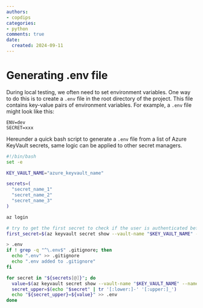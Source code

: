```yaml
---
authors:
- copdips
categories:
- python
comments: true
date:
  created: 2024-09-11
---
```


# Generating .env file

During local testing, we often need to set environment variables. One way to do this is to create a `.env` file in the root directory of the project.
This file contains key-value pairs of environment variables. For example, a `.env` file might look like this:

```plaintext
ENV=dev
SECRET=xxx
```

Hereunder a quick bash script to generate a `.env` file from a list of Azure KeyVault secrets, same logic can be applied to other secret managers.

```bash
#!/bin/bash
set -e

KEY_VAULT_NAME="azure_keyvault_name"

secrets=(
  "secret_name_1"
  "secret_name_2"
  "secret_name_3"
)

az login

# try to get the first secret to check if the user is authenticated before overwriting the .env file
first_secret=$(az keyvault secret show --vault-name "$KEY_VAULT_NAME" --name "${secrets[0]}")

> .env
if ! grep -q "^\.env$" .gitignore; then
  echo ".env" >> .gitignore
  echo ".env added to .gitignore"
fi

for secret in "${secrets[@]}"; do
  value=$(az keyvault secret show --vault-name "$KEY_VAULT_NAME" --name "$secret" | jq .value -r)
  secret_upper=$(echo "$secret" | tr '[:lower:]-' '[:upper:]_')
  echo "${secret_upper}=${value}" >> .env
done
```
